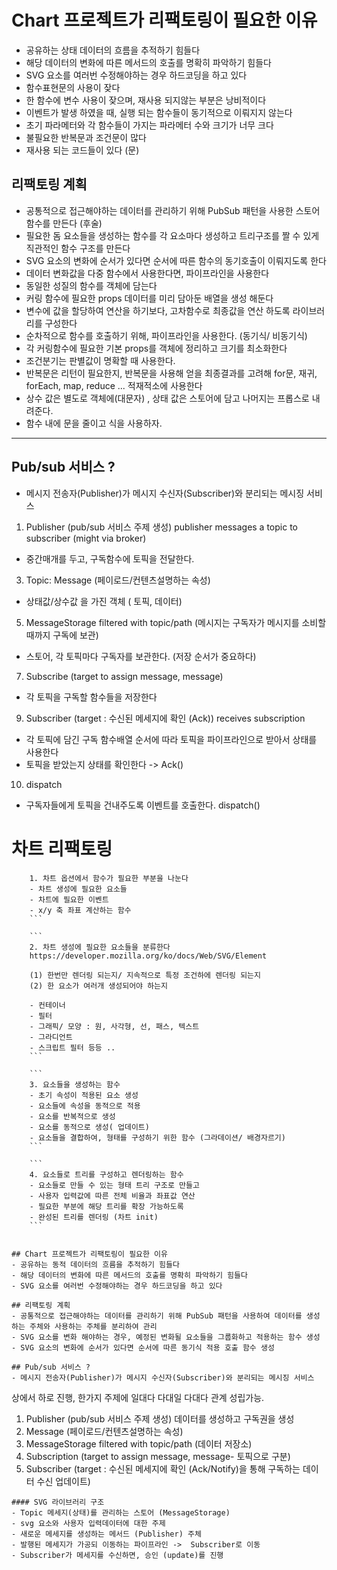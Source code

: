 
# Chart 프로젝트가 리팩토링이 필요한 이유
- 공유하는 상태 데이터의 흐름을 추적하기 힘들다
- 해당 데이터의 변화에 따른 메서드의 호출를 명확히 파악하기 힘들다
- SVG 요소를 여러번 수정해야하는 경우 하드코딩을 하고 있다 
- 함수표현문의 사용이 잦다 
- 한 함수에 변수 사용이 잦으며, 재사용 되지않는 부분은 낭비적이다
- 이벤트가 발생 하였을 때, 실행 되는 함수들이 동기적으로 이뤄지지 않는다
- 초기 파라메터와 각 함수들이 가지는 파라메터 수와 크기가 너무 크다
- 불필요한 반복문과 조건문이 많다
- 재사용 되는 코드들이 있다 (문)

## 리팩토링 계획
- 공통적으로 접근해야하는 데이터를 관리하기 위해 PubSub 패턴을 사용한 스토어 함수를 만든다 (후술)
- 필요한 돔 요소들을 생성하는 함수를 각 요소마다 생성하고 트리구조를 짤 수 있게 직관적인 함수 구조를 만든다
- SVG 요소의 변화에 순서가 있다면 순서에 따른 함수의 동기호출이 이뤄지도록 한다
- 데이터 변화값을 다중 함수에서 사용한다면, 파이프라인을 사용한다
- 동일한 성질의 함수를 객체에 담는다
- 커링 함수에 필요한 props 데이터를 미리 담아둔 배열을 생성 해둔다
- 변수에 값을 할당하여 연산을 하기보다, 고차함수로 최종값을 연산 하도록 라이브러리를 구성한다
- 순차적으로 함수를 호출하기 위해, 파이프라인을 사용한다. (동기식/ 비동기식)
- 각 커링함수에 필요한 기본 props를 객체에 정리하고 크기를 최소화한다
- 조건분기는 판별값이 명확할 때 사용한다.
- 반복문은 리턴이 필요한지, 반복문을 사용해 얻을 최종결과를 고려해 for문, 재귀, forEach, map, reduce ... 적재적소에 사용한다
- 상수 값은 별도로 객체에(대문자) , 상태 값은 스토어에 담고 나머지는 프롭스로 내려준다.
- 함수 내에 문을 줄이고 식을 사용하자.


---
## Pub/sub 서비스 ? 
- 메시지 전송자(Publisher)가 메시지 수신자(Subscriber)와 분리되는 메시징 서비스

1. Publisher (pub/sub 서비스 주제 생성) publisher messages a topic to  subscriber (might via broker)
- 중간매개를 두고, 구독함수에 토픽을 전달한다.

3. Topic: Message (페이로드/컨텐츠설명하는 속성) 
- 상태값/상수값 을 가진 객체 ( 토픽, 데이터)

5. MessageStorage filtered with topic/path (메시지는 구독자가 메시지를 소비할 때까지 구독에 보관)
- 스토어, 각 토픽마다 구독자를 보관한다. (저장 순서가 중요하다)

7. Subscribe (target to assign message, message)
- 각 토픽을 구독할 함수들을 저장한다

9. Subscriber (target : 수신된 메세지에 확인 (Ack)) receives subscription 
- 각 토픽에 담긴 구독 함수배열 순서에 따라 토픽을 파이프라인으로 받아서 상태를 사용한다
- 토픽을 받았는지 상태를 확인한다 -> Ack()

10. dispatch
- 구독자들에게 토픽을 건내주도록 이벤트를 호출한다. dispatch()




# 차트 리팩토링
```
    1. 차트 옵션에서 함수가 필요한 부분을 나눈다
    - 차트 생성에 필요한 요소들
    - 차트에 필요한 이벤트
    - x/y 축 좌표 계산하는 함수
    ```

    ```
    2. 차트 생성에 필요한 요소들을 분류한다
    https://developer.mozilla.org/ko/docs/Web/SVG/Element

    (1) 한번만 렌더링 되는지/ 지속적으로 특정 조건하에 렌더링 되는지
    (2) 한 요소가 여러개 생성되어야 하는지

    - 컨테이너
    - 필터
    - 그래픽/ 모양 : 원, 사각형, 선, 패스, 텍스트
    - 그라디언트
    - 스크립트 필터 등등 ..
    ```

    ```
    3. 요소들을 생성하는 함수
    - 초기 속성이 적용된 요소 생성
    - 요소들에 속성을 동적으로 적용
    - 요소를 반복적으로 생성
    - 요소를 동적으로 생성( 업데이트)
    - 요소들을 결합하여, 형태를 구성하기 위한 함수 (그라데이션/ 배경자르기)
    ```

    ```
    4. 요소들로 트리를 구성하고 렌더링하는 함수
    - 요소들로 만들 수 있는 형태 트리 구조로 만들고
    - 사용자 입력값에 따른 전체 비율과 좌표값 연산
    - 필요한 부분에 해당 트리를 확장 가능하도록
    - 완성된 트리를 렌더링 (차트 init)
    ```


## Chart 프로젝트가 리팩토링이 필요한 이유
- 공유하는 동적 데이터의 흐름을 추적하기 힘들다
- 해당 데이터의 변화에 따른 메서드의 호출를 명확히 파악하기 힘들다
- SVG 요소를 여러번 수정해야하는 경우 하드코딩을 하고 있다

## 리팩토링 계획
- 공통적으로 접근해야하는 데이터를 관리하기 위해 PubSub 패턴을 사용하여 데이터를 생성하는 주체와 사용하는 주체를 분리하여 관리
- SVG 요소를 변화 해야하는 경우, 예정된 변화될 요소들을 그룹화하고 적용하는 함수 생성
- SVG 요소의 변화에 순서가 있다면 순서에 따른 동기식 적용 호출 함수 생성

## Pub/sub 서비스 ? 
- 메시지 전송자(Publisher)가 메시지 수신자(Subscriber)와 분리되는 메시징 서비스
```
상에서 하로 진행, 한가지 주제에 일대다 다대일 다대다 관계 성립가능.
1. Publisher (pub/sub 서비스 주제 생성) 데이터를 생성하고 구독권을 생성
3. Message (페이로드/컨텐츠설명하는 속성) 
4. MessageStorage filtered with topic/path (데이터 저장소)
5. Subscription (target to assign message, message- 토픽으로 구분)
6. Subscriber (target : 수신된 메세지에 확인 (Ack/Notify)을 통해 구독하는 데이터 수신 업데이트) 
```
#### SVG 라이브러리 구조
- Topic 메세지(상태)를 관리하는 스토어 (MessageStorage)
- svg 요소와 사용자 입력데이터에 대한 주제
- 새로운 메세지를 생성하는 메서드 (Publisher) 주체
- 발행된 메세지가 가공되 이동하는 파이프라인 ->  Subscriber로 이동
- Subscriber가 메세지를 수신하면, 승인 (update)를 진행
